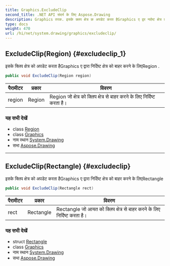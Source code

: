 ```yaml
---
title: Graphics.ExcludeClip
second_title: .NET API संदर्भ के लिए Aspose.Drawing
description: Graphics तरक. इसके क्लप क्षेत्र क अपडेट करत हैGraphics ए द्वर नर्दष्ट क्षेत्र क बहर करने के लएRegion .
type: docs
weight: 470
url: /hi/net/system.drawing/graphics/excludeclip/
---
```

## ExcludeClip(Region) {#excludeclip_1}

इसके क्लिप क्षेत्र को अपडेट करता हैGraphics ए द्वारा निर्दिष्ट क्षेत्र को बाहर करने के लिएRegion .

```csharp
public void ExcludeClip(Region region)
```

| पैरामीटर | प्रकार | विवरण |
| --- | --- | --- |
| region | Region | Region जो क्षेत्र को क्लिप क्षेत्र से बाहर करने के लिए निर्दिष्ट करता है। |

### यह सभी देखें

* class [Region](../../region/)
* class [Graphics](../)
* नाम स्थान [System.Drawing](../../graphics/)
* सभा [Aspose.Drawing](../../../)

---

## ExcludeClip(Rectangle) {#excludeclip}

इसके क्लिप क्षेत्र को अपडेट करता हैGraphics ए द्वारा निर्दिष्ट क्षेत्र को बाहर करने के लिएRectangle

```csharp
public void ExcludeClip(Rectangle rect)
```

| पैरामीटर | प्रकार | विवरण |
| --- | --- | --- |
| rect | Rectangle | Rectangle जो आयत को क्लिप क्षेत्र से बाहर करने के लिए निर्दिष्ट करता है। |

### यह सभी देखें

* struct [Rectangle](../../rectangle/)
* class [Graphics](../)
* नाम स्थान [System.Drawing](../../graphics/)
* सभा [Aspose.Drawing](../../../)


